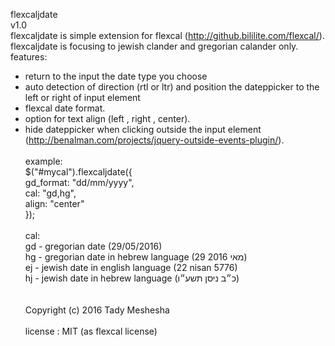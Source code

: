 flexcaljdate <br>
v1.0<br>
flexcaljdate is simple extension for flexcal (http://github.bililite.com/flexcal/).<br>
flexcaljdate is focusing to jewish clander and gregorian calander only.<br>
features:<br>
  - return to the input the date type you choose
  - auto detection of direction (rtl or ltr) and position the dateppicker to the left or right of input element
  - flexcal date format.
  - option for text align (left , right , center).
  - hide dateppicker when clicking outside the input element (http://benalman.com/projects/jquery-outside-events-plugin/).
<br><br>
example:<br>
	$("#mycal").flexcaljdate({ <br>
	       	gd_format: "dd/mm/yyyy", <br>
	       	cal:		"gd,hg", <br>
	       	align: "center" <br>
	});<br><br>
cal:<br>
  gd - gregorian date (29/05/2016)<br>
  hg - gregorian date in hebrew language (29 מאי 2016)<br>
  ej - jewish date in english language (22 nisan 5776)<br>
  hj - jewish date in hebrew language (כ״ב ניסן תשע״ו)<br>
<br><br>
Copyright (c) 2016 Tady Meshesha
<br><br>
license : MIT  (as flexcal license)
